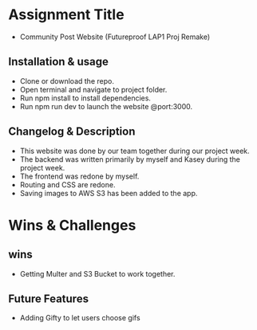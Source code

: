 # Assignment Title
- Community Post Website (Futureproof LAP1 Proj Remake)

## Installation & usage
- Clone or download the repo.
- Open terminal and navigate to project folder.
- Run npm install to install dependencies.
- Run npm run dev to launch the website @port:3000.

## Changelog & Description
- This website was done by our team together during our project week.
- The backend was written primarily by myself and Kasey during the project week.
- The frontend was redone by myself.
- Routing and CSS are redone.
- Saving images to AWS S3 has been added to the app.


# Wins & Challenges
## wins
- Getting Multer and S3 Bucket to work together.

## Future Features
- Adding Gifty to let users choose gifs 

